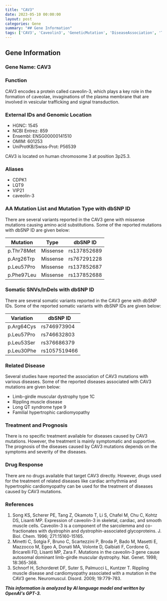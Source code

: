 ```yaml
---
title: "CAV3"
date: 2023-05-10 00:00:00
layout: post
categories: Gene
summary: "## Gene Information"
tags: ['CAV3', 'Caveolin3', 'GeneticMutation', 'DiseaseAssociation', 'Treatment', 'Prognosis', 'DrugResponse', 'SomaticVariants']
---
```


## Gene Information

### Gene Name: CAV3

### Function
CAV3 encodes a protein called caveolin-3, which plays a key role in the formation of caveolae, invaginations of the plasma membrane that are involved in vesicular trafficking and signal transduction.

### External IDs and Genomic Location
* HGNC: 1545
* NCBI Entrez: 859
* Ensembl: ENSG00000141510
* OMIM: 601253
* UniProtKB/Swiss-Prot: P56539

CAV3 is located on human chromosome 3 at position 3p25.3.

### Aliases
* CDPK1
* LQT9
* VIP21
* caveolin-3

### AA Mutation List and Mutation Type with dbSNP ID
There are several variants reported in the CAV3 gene with missense mutations causing amino acid substitutions. Some of the reported mutations with dbSNP ID are given below:

| Mutation | Type | dbSNP ID |
|----------|------|----------|
| p.Thr78Met | Missense | rs137852689 |
| p.Arg26Trp | Missense | rs767291228 |
| p.Leu57Pro | Missense | rs137852687 |
| p.Phe97Leu | Missense | rs137852688 |

### Somatic SNVs/InDels with dbSNP ID
There are several somatic variants reported in the CAV3 gene with dbSNP IDs. Some of the reported somatic variants with dbSNP IDs are given below:

| Variation | dbSNP ID |
|-----------|----------|
| p.Arg64Cys | rs746973904 |
| p.Leu57Pro | rs746632803 |
| p.Leu53Ser | rs376686379 |
| p.Leu30Phe | rs1057519466 |

### Related Disease
Several studies have reported the association of CAV3 mutations with various diseases. Some of the reported diseases associated with CAV3 mutations are given below:
* Limb-girdle muscular dystrophy type 1C
* Rippling muscle disease
* Long QT syndrome type 9
* Familial hypertrophic cardiomyopathy

### Treatment and Prognosis
There is no specific treatment available for diseases caused by CAV3 mutations. However, the treatment is mainly symptomatic and supportive. The prognosis of the diseases caused by CAV3 mutations depends on the symptoms and severity of the diseases.

### Drug Response
There are no drugs available that target CAV3 directly. However, drugs used for the treatment of related diseases like cardiac arrhythmia and hypertrophic cardiomyopathy can be used for the treatment of diseases caused by CAV3 mutations.

### References
1. Song KS, Scherer PE, Tang Z, Okamoto T, Li S, Chafel M, Chu C, Kohtz DS, Lisanti MP. Expression of caveolin-3 in skeletal, cardiac, and smooth muscle cells. Caveolin-3 is a component of the sarcolemma and co-fractionates with dystrophin and dystrophin-associated glycoproteins. J. Biol. Chem. 1996; 271:15160-15165.
2. Minetti C, Sotgia F, Bruno C, Scartezzini P, Broda P, Bado M, Masetti E, Mazzocco M, Egeo A, Donati MA, Volonte D, Galbiati F, Cordone G, Bricarelli FD, Lisanti MP, Zara F. Mutations in the caveolin-3 gene cause autosomal dominant limb-girdle muscular dystrophy. Nat. Genet. 1998; 18:365-368.
3. Schnorf H, Schorderet DF, Suter S, Palmucci L, Kuntzer T. Rippling muscle disease and cardiomyopathy associated with a mutation in the CAV3 gene. Neuromuscul. Disord. 2009; 19:779-783.

**_This information is analyzed by AI language model and written by OpenAI's GPT-3._**